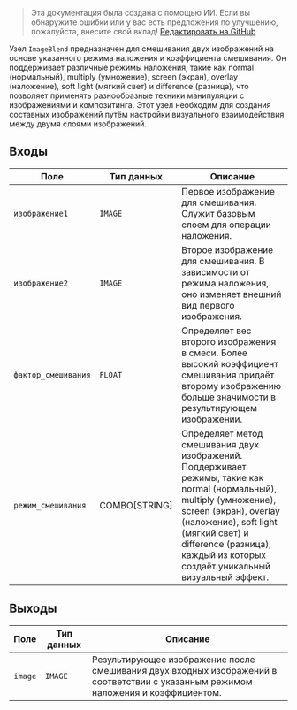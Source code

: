> Эта документация была создана с помощью ИИ. Если вы обнаружите ошибки или у вас есть предложения по улучшению, пожалуйста, внесите свой вклад! [Редактировать на GitHub](https://github.com/Comfy-Org/embedded-docs/blob/main/comfyui_embedded_docs/docs/ImageBlend/ru.md)

Узел `ImageBlend` предназначен для смешивания двух изображений на основе указанного режима наложения и коэффициента смешивания. Он поддерживает различные режимы наложения, такие как normal (нормальный), multiply (умножение), screen (экран), overlay (наложение), soft light (мягкий свет) и difference (разница), что позволяет применять разнообразные техники манипуляции с изображениями и композитинга. Этот узел необходим для создания составных изображений путём настройки визуального взаимодействия между двумя слоями изображений.

## Входы

| Поле          | Тип данных    | Описание                                                                       |
|---------------|---------------|---------------------------------------------------------------------------------|
| `изображение1`      | `IMAGE`       | Первое изображение для смешивания. Служит базовым слоем для операции наложения. |
| `изображение2`      | `IMAGE`       | Второе изображение для смешивания. В зависимости от режима наложения, оно изменяет внешний вид первого изображения. |
| `фактор_смешивания`| `FLOAT`       | Определяет вес второго изображения в смеси. Более высокий коэффициент смешивания придаёт второму изображению больше значимости в результирующем изображении. |
| `режим_смешивания`  | COMBO[STRING] | Определяет метод смешивания двух изображений. Поддерживает режимы, такие как normal (нормальный), multiply (умножение), screen (экран), overlay (наложение), soft light (мягкий свет) и difference (разница), каждый из которых создаёт уникальный визуальный эффект. |

## Выходы

| Поле   | Тип данных | Описание                                                              |
|--------|------------|-----------------------------------------------------------------------|
| `image`| `IMAGE`    | Результирующее изображение после смешивания двух входных изображений в соответствии с указанным режимом наложения и коэффициентом. |
